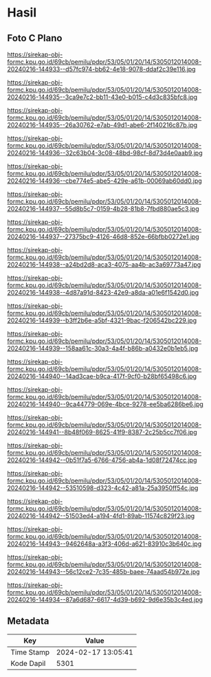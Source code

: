 # Hasil

## Foto C Plano

https://sirekap-obj-formc.kpu.go.id/69cb/pemilu/pdpr/53/05/01/20/14/5305012014008-20240216-144933--d57fc974-bb62-4e18-9078-ddaf2c39e116.jpg

https://sirekap-obj-formc.kpu.go.id/69cb/pemilu/pdpr/53/05/01/20/14/5305012014008-20240216-144935--3ca9e7c2-bb11-43e0-b015-c4d3c835bfc8.jpg

https://sirekap-obj-formc.kpu.go.id/69cb/pemilu/pdpr/53/05/01/20/14/5305012014008-20240216-144935--26a30762-e7ab-49d1-abe6-2f140216c87b.jpg

https://sirekap-obj-formc.kpu.go.id/69cb/pemilu/pdpr/53/05/01/20/14/5305012014008-20240216-144936--32c63b04-3c08-48bd-98cf-8d73d4e0aab9.jpg

https://sirekap-obj-formc.kpu.go.id/69cb/pemilu/pdpr/53/05/01/20/14/5305012014008-20240216-144936--cbe774e5-abe5-429e-a61b-00069ab60dd0.jpg

https://sirekap-obj-formc.kpu.go.id/69cb/pemilu/pdpr/53/05/01/20/14/5305012014008-20240216-144937--55d8b5c7-0159-4b28-81b8-7fbd880ae5c3.jpg

https://sirekap-obj-formc.kpu.go.id/69cb/pemilu/pdpr/53/05/01/20/14/5305012014008-20240216-144937--27375bc9-4126-46d8-852e-66bfbb0272e1.jpg

https://sirekap-obj-formc.kpu.go.id/69cb/pemilu/pdpr/53/05/01/20/14/5305012014008-20240216-144938--a24bd2d8-aca3-4075-aa4b-ac3a69773a47.jpg

https://sirekap-obj-formc.kpu.go.id/69cb/pemilu/pdpr/53/05/01/20/14/5305012014008-20240216-144938--4d87a91d-8423-42e9-a8da-a01e6f1542d0.jpg

https://sirekap-obj-formc.kpu.go.id/69cb/pemilu/pdpr/53/05/01/20/14/5305012014008-20240216-144939--b3ff2b6e-a5bf-4321-9bac-f206542bc229.jpg

https://sirekap-obj-formc.kpu.go.id/69cb/pemilu/pdpr/53/05/01/20/14/5305012014008-20240216-144939--158aa61c-30a3-4a4f-b86b-a0432e0b1eb5.jpg

https://sirekap-obj-formc.kpu.go.id/69cb/pemilu/pdpr/53/05/01/20/14/5305012014008-20240216-144940--14ad3cae-b9ca-417f-9cf0-b28bf65498c6.jpg

https://sirekap-obj-formc.kpu.go.id/69cb/pemilu/pdpr/53/05/01/20/14/5305012014008-20240216-144940--9ca44779-069e-4bce-9278-ee5ba6286be6.jpg

https://sirekap-obj-formc.kpu.go.id/69cb/pemilu/pdpr/53/05/01/20/14/5305012014008-20240216-144941--8b48f069-8625-41f9-8387-2c25b5cc7f06.jpg

https://sirekap-obj-formc.kpu.go.id/69cb/pemilu/pdpr/53/05/01/20/14/5305012014008-20240216-144942--0b51f7a5-6766-4756-ab4a-1d08f72474cc.jpg

https://sirekap-obj-formc.kpu.go.id/69cb/pemilu/pdpr/53/05/01/20/14/5305012014008-20240216-144942--53510598-d323-4c42-a81a-25a3950ff54c.jpg

https://sirekap-obj-formc.kpu.go.id/69cb/pemilu/pdpr/53/05/01/20/14/5305012014008-20240216-144942--51503ed4-a194-4fd1-89ab-11574c829f23.jpg

https://sirekap-obj-formc.kpu.go.id/69cb/pemilu/pdpr/53/05/01/20/14/5305012014008-20240216-144943--9462648a-a3f3-406d-a621-83910c3b640c.jpg

https://sirekap-obj-formc.kpu.go.id/69cb/pemilu/pdpr/53/05/01/20/14/5305012014008-20240216-144943--56c12ce2-7c35-485b-baee-74aad54b972e.jpg

https://sirekap-obj-formc.kpu.go.id/69cb/pemilu/pdpr/53/05/01/20/14/5305012014008-20240216-144934--87a6d687-6617-4d39-b692-9d6e35b3c4ed.jpg


## Metadata

| Key        | Value               |
| ---------- | ------------------- |
| Time Stamp | 2024-02-17 13:05:41 |
| Kode Dapil | 5301                |



